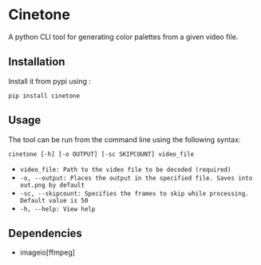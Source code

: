 # Cinetone

A python CLI tool for generating color palettes from a given video file. 

## Installation

Install it from pypi using : 

```
pip install cinetone
```

## Usage

The tool can be run from the command line using the following syntax:

```
cinetone [-h] [-o OUTPUT] [-sc SKIPCOUNT] video_file
```
- `video_file: Path to the video file to be decoded (required)`
- `-o, --output: Places the output in the specified file. Saves into out.png by default`
- `-sc, --skipcount: Specifies the frames to skip while processing. Default value is 50`
- `-h, --help: View help`

## Dependencies

- imageio[ffmpeg]